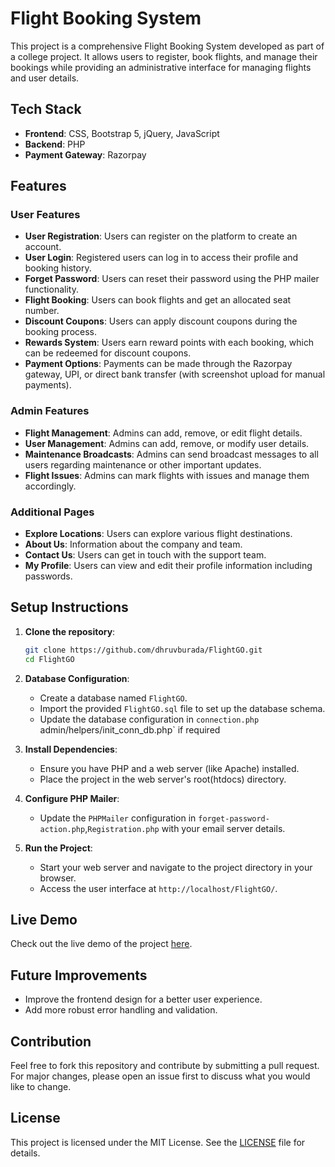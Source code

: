
# Flight Booking System

This project is a comprehensive Flight Booking System developed as part of a college project. It allows users to register, book flights, and manage their bookings while providing an administrative interface for managing flights and user details.

## Tech Stack

- **Frontend**: CSS, Bootstrap 5, jQuery, JavaScript
- **Backend**: PHP
- **Payment Gateway**: Razorpay

## Features

### User Features

- **User Registration**: Users can register on the platform to create an account.
- **User Login**: Registered users can log in to access their profile and booking history.
- **Forget Password**: Users can reset their password using the PHP mailer functionality.
- **Flight Booking**: Users can book flights and get an allocated seat number.
- **Discount Coupons**: Users can apply discount coupons during the booking process.
- **Rewards System**: Users earn reward points with each booking, which can be redeemed for discount coupons.
- **Payment Options**: Payments can be made through the Razorpay gateway, UPI, or direct bank transfer (with screenshot upload for manual payments).

### Admin Features

- **Flight Management**: Admins can add, remove, or edit flight details.
- **User Management**: Admins can add, remove, or modify user details.
- **Maintenance Broadcasts**: Admins can send broadcast messages to all users regarding maintenance or other important updates.
- **Flight Issues**: Admins can mark flights with issues and manage them accordingly.

### Additional Pages

- **Explore Locations**: Users can explore various flight destinations.
- **About Us**: Information about the company and team.
- **Contact Us**: Users can get in touch with the support team.
- **My Profile**: Users can view and edit their profile information including passwords.

## Setup Instructions

1. **Clone the repository**:
    ```bash
    git clone https://github.com/dhruvburada/FlightGO.git
    cd FlightGO
    ```

2. **Database Configuration**:
    - Create a database named `FlightGO`.
    - Import the provided `FlightGO.sql` file to set up the database schema.
    - Update the database configuration in `connection.php` admin/helpers/init_conn_db.php` if required

3. **Install Dependencies**:
    - Ensure you have PHP and a web server (like Apache) installed.
    - Place the project in the web server's root(htdocs) directory.

4. **Configure PHP Mailer**:
    - Update the `PHPMailer` configuration in `forget-password-action.php`,`Registration.php` with your email server details.

5. **Run the Project**:
    - Start your web server and navigate to the project directory in your browser.
    - Access the user interface at `http://localhost/FlightGO/`.

## Live Demo

Check out the live demo of the project [here](http://flightgo.great-site.net/index.php).

## Future Improvements

- Improve the frontend design for a better user experience.
- Add more robust error handling and validation.

## Contribution

Feel free to fork this repository and contribute by submitting a pull request. For major changes, please open an issue first to discuss what you would like to change.

## License

This project is licensed under the MIT License. See the [LICENSE](LICENSE) file for details.



